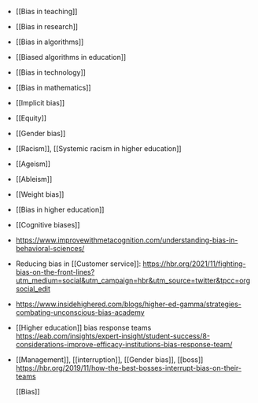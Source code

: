 - [[Bias in teaching]]
- [[Bias in research]]
- [[Bias in algorithms]]
- [[Biased algorithms in education]]
- [[Bias in technology]]
- [[Bias in mathematics]]
- [[Implicit bias]]
- [[Equity]]
- [[Gender bias]]
- [[Racism]], [[Systemic racism in higher education]]
- [[Ageism]]
- [[Ableism]]
- [[Weight bias]]
- [[Bias in higher education]]
- [[Cognitive biases]]
- https://www.improvewithmetacognition.com/understanding-bias-in-behavioral-sciences/
- Reducing bias in [[Customer service]]:
  https://hbr.org/2021/11/fighting-bias-on-the-front-lines?utm_medium=social&utm_campaign=hbr&utm_source=twitter&tpcc=orgsocial_edit
- https://www.insidehighered.com/blogs/higher-ed-gamma/strategies-combating-unconscious-bias-academy
- [[Higher education]] bias response teams
  https://eab.com/insights/expert-insight/student-success/8-considerations-improve-efficacy-institutions-bias-response-team/
- [[Management]],
  [[interruption]],  [[Gender bias]], [[boss]]
  https://hbr.org/2019/11/how-the-best-bosses-interrupt-bias-on-their-teams
  
  [[Bias]]